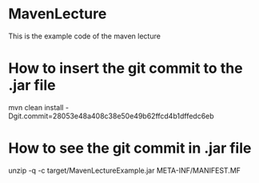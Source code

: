 MavenLecture
============

This is the example code of the maven lecture

# How to insert the git commit to the .jar file
mvn clean install -Dgit.commit=28053e48a408c38e50e49b62ffcd4b1dffedc6eb

# How to see the git commit in .jar file
unzip -q -c target/MavenLectureExample.jar META-INF/MANIFEST.MF
